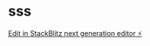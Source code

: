 # sss

[Edit in StackBlitz next generation editor ⚡️](https://stackblitz.com/~/github.com/Lord-Jastannum/sss)